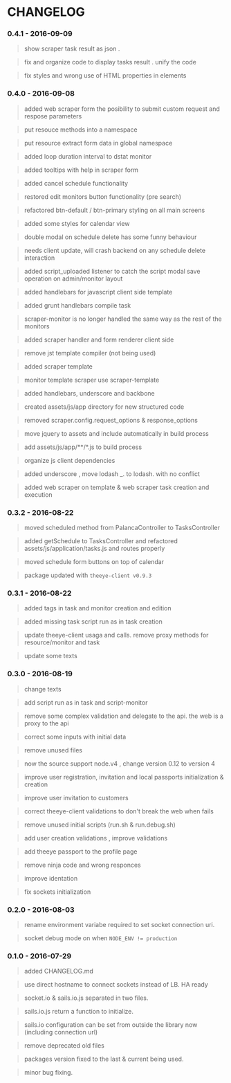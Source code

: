 # CHANGELOG

### 0.4.1 - 2016-09-09

> show scraper task result as json .       

> fix and organize code to display tasks result . unify the code     

> fix styles and wrong use of HTML properties in elements     

### 0.4.0 - 2016-09-08

> added web scraper form the posibility to submit custom request and respose parameters       

> put resouce methods into a namespace       

> put resource extract form data in global namespace       

> added loop duration interval to dstat monitor        

> added tooltips with help in scraper form          

> added cancel schedule functionality        

> restored edit monitors button functionality (pre search)        

> refactored btn-default / btn-primary styling on all main screens        

> added some styles for calendar view       

> double modal on schedule delete has some funny behaviour       

> needs client update, will crash backend on any schedule delete interaction       

> added script_uploaded listener to catch the script modal save operation on admin/monitor layout      

> added handlebars for javascript client side template     

> added grunt handlebars compile task       

> scraper-monitor is no longer handled the same way as the rest of the monitors          

> added scraper handler and form renderer client side          

> remove jst template compiler (not being used)        

> added scraper template       

> monitor template scraper use scraper-template      

> added handlebars, underscore and backbone        

> created assets/js/app directory for new structured code      

> removed scraper.config.request_options & response_options      

> move jquery to assets and include automatically in build process     

> add assets/js/app/**/*.js to build process       

> organize js client dependencies       

> added underscore , move lodash _. to lodash. with no conflict         

> added web scraper on template & web scraper task creation and execution        

### 0.3.2 - 2016-08-22

> moved scheduled method from PalancaController to TasksController         

> added getSchedule to TasksController and refactored assets/js/application/tasks.js and routes properly       

> moved schedule form buttons on top of calendar      

> package updated with `theeye-client v0.9.3`     


### 0.3.1 - 2016-08-22

> added tags in task and monitor creation and edition     

> added missing task script run as in task creation      

> update theeye-client usaga and calls. remove proxy methods for resource/monitor and task       

> update some texts


### 0.3.0 - 2016-08-19

> change texts       

> add script run as in task and script-monitor      

> remove some complex validation and delegate to the api. the web is a proxy to the api    

> correct some inputs with initial data     

> remove unused files     

> now the source support node.v4 , change version 0.12 to version 4

> improve user registration, invitation and local passports initialization & creation     

> improve user invitation to customers     

> correct theeye-client validations to don't break the web when fails    

> remove unused initial scripts (run.sh & run.debug.sh)      

> add user creation validations , improve validations       

> add theeye passport to the profile page     

> remove ninja code and wrong responces         

> improve identation    

> fix sockets initialization     

### 0.2.0 - 2016-08-03

> rename environment variabe required to set socket connection uri.

> socket debug mode on when `NODE_ENV != production`

### 0.1.0 - 2016-07-29

> added CHANGELOG.md

> use direct hostname to connect sockets instead of LB. HA ready

> socket.io & sails.io.js separated in two files.

> sails.io.js return a function to initialize.

> sails.io configuration can be set from outside the library now (including connection url)

> remove deprecated old files

> packages version fixed to the last & current being used.

> minor bug fixing.
